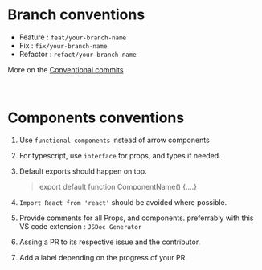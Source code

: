 # Branch conventions

- Feature : `feat/your-branch-name` <br>
- Fix : `fix/your-branch-name`<br>
- Refactor : `refact/your-branch-name`

More on the [Conventional commits](https://www.conventionalcommits.org/en/v1.0.0/)

<br>

# Components conventions

1. Use `functional components` instead of arrow components
2. For typescript, use `interface` for props, and types if needed.
3. Default exports should happen on top.

   > export default function ComponentName() {....}

4. `Import React from 'react'` should be avoided where possible.
5. Provide comments for all Props, and components. preferrably with this VS code extension : `JSDoc Generator`
6. Assing a PR to its respective issue and the contributor.
7. Add a label depending on the progress of your PR.
